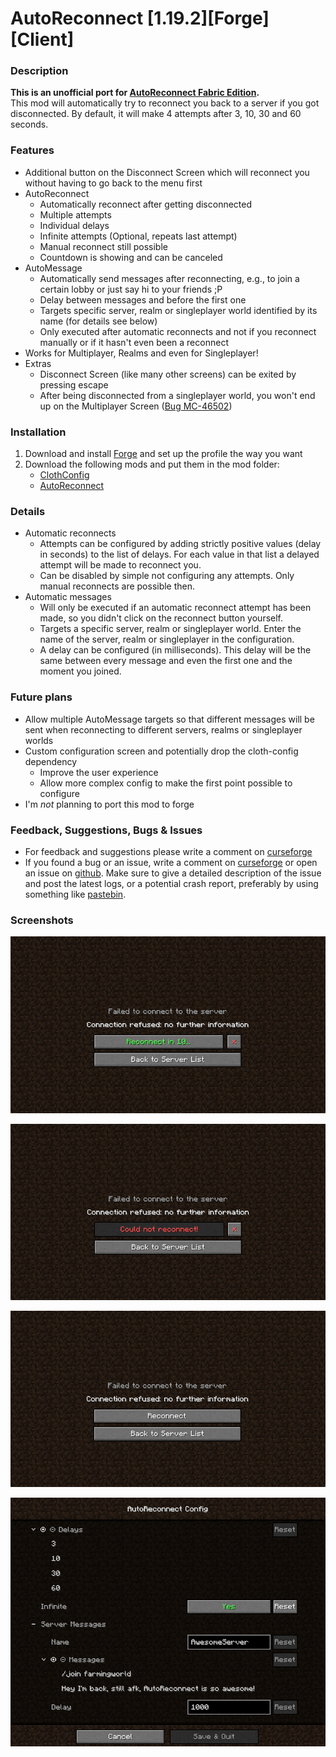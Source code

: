 # AutoReconnect [1.19.2][Forge][Client]

### Description

**This is an unofficial port for [AutoReconnect Fabric Edition](https://www.curseforge.com/minecraft/mc-mods/autoreconnect).**  
This mod will automatically try to reconnect you back to a server if you got disconnected.
By default, it will make 4 attempts after 3, 10, 30 and 60 seconds.

### Features

* Additional button on the Disconnect Screen which will reconnect you without having to go back to the menu first
* AutoReconnect
  * Automatically reconnect after getting disconnected
  * Multiple attempts
  * Individual delays
  * Infinite attempts (Optional, repeats last attempt)
  * Manual reconnect still possible
  * Countdown is showing and can be canceled
* AutoMessage
  * Automatically send messages after reconnecting, e.g., to join a certain lobby or just say hi to your friends ;P
  * Delay between messages and before the first one
  * Targets specific server, realm or singleplayer world identified by its name (for details see below)
  * Only executed after automatic reconnects and not if you reconnect manually or if it hasn't even been a reconnect
* Works for Multiplayer, Realms and even for Singleplayer!
* Extras
  * Disconnect Screen (like many other screens) can be exited by pressing escape
  * After being disconnected from a singleplayer world, you won't end up on the Multiplayer Screen ([Bug MC-46502](https://bugs.mojang.com/browse/MC-45602)) 

### Installation

1. Download and install [Forge](https://files.minecraftforge.net/net/minecraftforge/forge/index_1.18.2.html) and set up the profile the way you want
2. Download the following mods and put them in the mod folder:
   * [ClothConfig](https://www.curseforge.com/minecraft/mc-mods/cloth-config)
   * [AutoReconnect](https://www.curseforge.com/minecraft/mc-mods/autoreconnect-forge)

### Details

* Automatic reconnects
  * Attempts can be configured by adding strictly positive values (delay in seconds) to the list of delays. For each value in that list a delayed attempt will be made to reconnect you.
  * Can be disabled by simple not configuring any attempts. Only manual reconnects are possible then.
* Automatic messages
  * Will only be executed if an automatic reconnect attempt has been made, so you didn't click on the reconnect button yourself.
  * Targets a specific server, realm or singleplayer world. Enter the name of the server, realm or singleplayer in the configuration.
  * A delay can be configured (in milliseconds). This delay will be the same between every message and even the first one and the moment you joined.

### Future plans

* Allow multiple AutoMessage targets so that different messages will be sent when reconnecting to different servers, realms or singleplayer worlds
* Custom configuration screen and potentially drop the cloth-config dependency
  * Improve the user experience
  * Allow more complex config to make the first point possible to configure
* I'm _not_ planning to port this mod to forge

### Feedback, Suggestions, Bugs & Issues

* For feedback and suggestions please write a comment on [curseforge](https://www.curseforge.com/minecraft/mc-mods/autoreconnect-forge)
* If you found a bug or an issue, write a comment on [curseforge](https://www.curseforge.com/minecraft/mc-mods/autoreconnect-forge) or open an issue on [github](https://github.com/ZekerZhayard/AutoReconnect/issues). Make sure to give a detailed description of the issue and post the latest logs, or a potential crash report, preferably by using something like [pastebin](https://pastebin.com/).

### Screenshots

![countdown](screenshots/countdown.png)

![failed](screenshots/failed.png)

![manual](screenshots/manual.png)

![config](screenshots/config.png)
